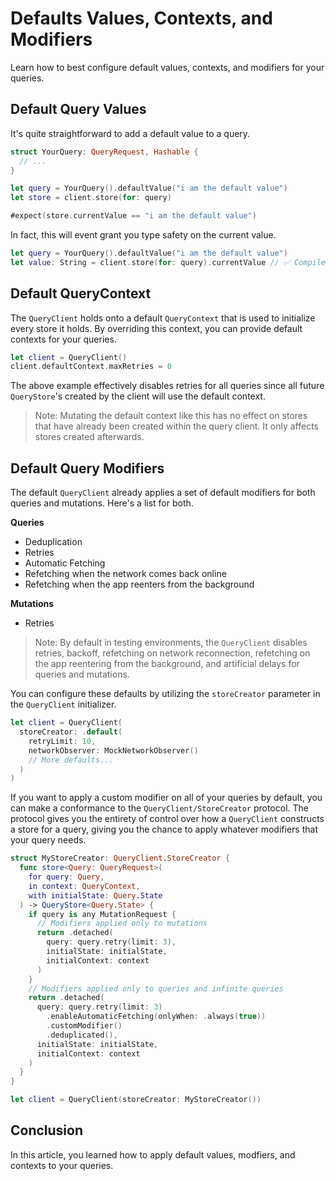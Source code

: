 # Defaults Values, Contexts, and Modifiers

Learn how to best configure default values, contexts, and modifiers for your queries.

## Default Query Values

It's quite straightforward to add a default value to a query.

```swift
struct YourQuery: QueryRequest, Hashable {
  // ...
}

let query = YourQuery().defaultValue("i am the default value")
let store = client.store(for: query)

#expect(store.currentValue == "i am the default value")
```

In fact, this will event grant you type safety on the current value.

```swift
let query = YourQuery().defaultValue("i am the default value")
let value: String = client.store(for: query).currentValue // ✅ Compiles
```

## Default QueryContext

The ``QueryClient`` holds onto a default ``QueryContext`` that is used to initialize every store it holds. By overriding this context, you can provide default contexts for your queries.

```swift
let client = QueryClient()
client.defaultContext.maxRetries = 0
```

The above example effectively disables retries for all queries since all future ``QueryStore``'s created by the client will use the default context.

> Note: Mutating the default context like this has no effect on stores that have already been created within the query client. It only affects stores created afterwards.

## Default Query Modifiers

The default `QueryClient` already applies a set of default modifiers for both queries and mutations. Here's a list for both.

**Queries**
- Deduplication
- Retries
- Automatic Fetching
- Refetching when the network comes back online
- Refetching when the app reenters from the background

**Mutations**
- Retries

> Note: By default in testing environments, the `QueryClient` disables retries, backoff, refetching on network reconnection, refetching on the app reentering from the background, and artificial delays for queries and mutations.

You can configure these defaults by utilizing the `storeCreator` parameter in the `QueryClient` initializer.

```swift
let client = QueryClient(
  storeCreator: .default(
    retryLimit: 10,
    networkObserver: MockNetworkObserver()
    // More defaults...
  )
)
```

If you want to apply a custom modifier on all of your queries by default, you can make a conformance to the ``QueryClient/StoreCreator`` protocol. The protocol gives you the entirety of control over how a `QueryClient` constructs a store for a query, giving you the chance to apply whatever modifiers that your query needs.

```swift
struct MyStoreCreator: QueryClient.StoreCreator {
  func store<Query: QueryRequest>(
    for query: Query,
    in context: QueryContext,
    with initialState: Query.State
  ) -> QueryStore<Query.State> {
    if query is any MutationRequest {
      // Modifiers applied only to mutations
      return .detached(
        query: query.retry(limit: 3),
        initialState: initialState,
        initialContext: context
      )
    }
    // Modifiers applied only to queries and infinite queries
    return .detached(
      query: query.retry(limit: 3)
        .enableAutomaticFetching(onlyWhen: .always(true))
        .customModifier()
        .deduplicated(),
      initialState: initialState,
      initialContext: context
    )
  }
}

let client = QueryClient(storeCreator: MyStoreCreator())
```

## Conclusion

In this article, you learned how to apply default values, modfiers, and contexts to your queries.
